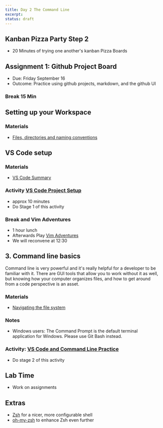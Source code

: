 ```yaml
---
title: Day 2 The Command Line
excerpt: 
status: draft
---
```


## Kanban Pizza Party Step 2
- 20 Minutes of trying one another's kanban Pizza Boards

## Assignment 1: Github Project Board
- Due: Friday September 16
- Outcome: Practice using github projects, markdown, and the github UI

### Break 15 Min
## Setting up your Workspace
### Materials
- [Files, directories and naming conventions](https://gist.github.com/acidtone/d77059ec1851eff266339a3df70f6984)

##  VS Code setup
### Materials
- [VS Code Summary](https://github.com/sait-wbdv/winter-2022/blob/main/content/library/tools/vscode.md)


### Activity [VS Code Project Setup](https://gist.github.com/lilyx13/37e1bde51175f934eb0b87f87933cc7c)
- approx 10 minutes
- Do Stage 1 of this activity

### Break and Vim Adventures
- 1 hour lunch
- Afterwards Play [Vim Adventures](https://vim-adventures.com)
- We will reconvene at 12:30

## 3. Command line basics
Command line is very powerful and it's really helpful for a developer to be familiar with it. There are GUI tools that allow you to work without it as well, but knowing how your computer organizes files, and how to get around from a code perspective is an asset.
### Materials
- [Navigating the file system](https://gist.github.com/acidtone/316d2bd9cf59f841684dbd68ffc3ee95)
### Notes
- Windows users: The Command Prompt is the default terminal application for Windows. Please use Git Bash instead.


### Activity: [VS Code and Command Line Practice](https://gist.github.com/lilyx13/37e1bde51175f934eb0b87f87933cc7c)
- Do stage 2 of this activity

## Lab Time
- Work on assignments

## Extras
- [Zsh](https://www.zsh.org/) for a nicer, more configurable shell
- [oh-my-zsh](https://ohmyz.sh/) to enhance Zsh even further